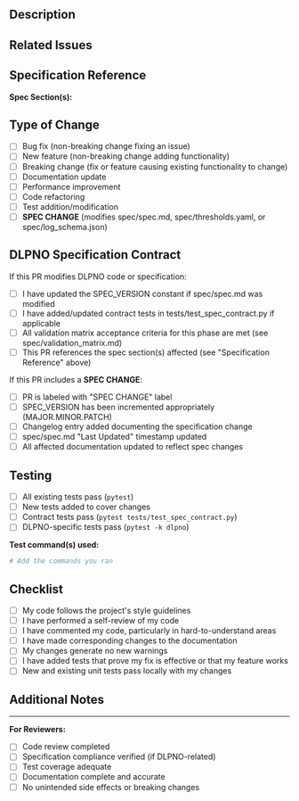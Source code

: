 ## Description
<!-- Provide a clear and concise description of your changes -->


## Related Issues
<!-- Link to related issues (e.g., Fixes #123, Relates to #456) -->


## Specification Reference
<!-- REQUIRED: Reference the affected spec section(s) if this PR modifies DLPNO behavior or contracts -->
<!-- Example: Spec §4.3: PNO Eigenvalue Sorting -->
<!-- If not applicable to DLPNO spec, write "N/A" -->

**Spec Section(s):** 


## Type of Change
<!-- Check all that apply -->

- [ ] Bug fix (non-breaking change fixing an issue)
- [ ] New feature (non-breaking change adding functionality)
- [ ] Breaking change (fix or feature causing existing functionality to change)
- [ ] Documentation update
- [ ] Performance improvement
- [ ] Code refactoring
- [ ] Test addition/modification
- [ ] **SPEC CHANGE** (modifies spec/spec.md, spec/thresholds.yaml, or spec/log_schema.json)

## DLPNO Specification Contract
<!-- REQUIRED for DLPNO-related PRs -->

If this PR modifies DLPNO code or specification:

- [ ] I have updated the SPEC_VERSION constant if spec/spec.md was modified
- [ ] I have added/updated contract tests in tests/test_spec_contract.py if applicable
- [ ] All validation matrix acceptance criteria for this phase are met (see spec/validation_matrix.md)
- [ ] This PR references the spec section(s) affected (see "Specification Reference" above)

If this PR includes a **SPEC CHANGE**:

- [ ] PR is labeled with "SPEC CHANGE" label
- [ ] SPEC_VERSION has been incremented appropriately (MAJOR.MINOR.PATCH)
- [ ] Changelog entry added documenting the specification change
- [ ] spec/spec.md "Last Updated" timestamp updated
- [ ] All affected documentation updated to reflect spec changes

## Testing
<!-- Describe the tests you ran to verify your changes -->

- [ ] All existing tests pass (`pytest`)
- [ ] New tests added to cover changes
- [ ] Contract tests pass (`pytest tests/test_spec_contract.py`)
- [ ] DLPNO-specific tests pass (`pytest -k dlpno`)

**Test command(s) used:**
```bash
# Add the commands you ran
```

## Checklist

- [ ] My code follows the project's style guidelines
- [ ] I have performed a self-review of my code
- [ ] I have commented my code, particularly in hard-to-understand areas
- [ ] I have made corresponding changes to the documentation
- [ ] My changes generate no new warnings
- [ ] I have added tests that prove my fix is effective or that my feature works
- [ ] New and existing unit tests pass locally with my changes

## Additional Notes
<!-- Any additional information, context, or screenshots -->


---

**For Reviewers:**

- [ ] Code review completed
- [ ] Specification compliance verified (if DLPNO-related)
- [ ] Test coverage adequate
- [ ] Documentation complete and accurate
- [ ] No unintended side effects or breaking changes
